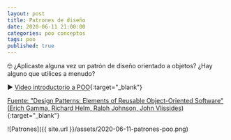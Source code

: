 ```yaml
---
layout: post
title: Patrones de diseño
date: 2020-06-11 21:00:00
categories: poo conceptos
tags: poo
published: true
---
```


🤓 ¿Aplicaste alguna vez un patrón de diseño orientado a objetos? ¿Hay alguno que utilices a menudo?

▶️ [Video introductorio a POO](www.youtube.com/watch?v=iliKayKaGtc){:target="_blank"}

[Fuente: "Design Patterns: Elements of Reusable Object-Oriented Software" (Erich Gamma, Richard Helm, Ralph Johnson, John Vlissides)](https://books.google.com.ar/books/about/Design_Patterns.html?id=6oHuKQe3TjQC){:target="_blank"}

![Patrones]({{ site.url }}/assets/2020-06-11-patrones-poo.png)
